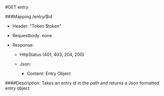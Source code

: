 #GET entry

###Mapping /entry/$id
* Header: "Token $token"
  
* Requestbody: none
  
* Response:

  * HttpStatus (401, 403, 204, 200)
    
  * Json:
    * Content: Entry Object
    

####Description:
Takes an entry id in the path and returns a Json formatted entry object